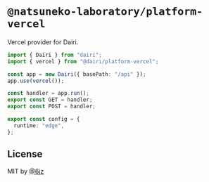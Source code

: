 # `@natsuneko-laboratory/platform-vercel`

Vercel provider for Dairi.

```typescript
import { Dairi } from "dairi";
import { vercel } from "@dairi/platform-vercel";

const app = new Dairi({ basePath: "/api" });
app.use(vercel());

const handler = app.run();
export const GET = handler;
export const POST = handler;

export const config = {
  runtime: "edge",
};
```

## License

MIT by [@6jz](https://twitter.com/6jz)
